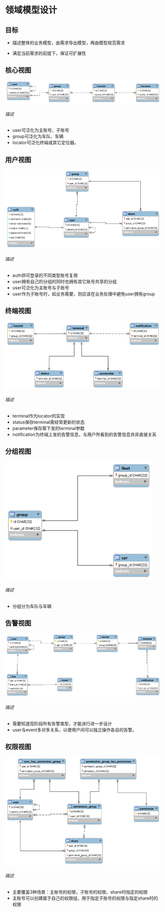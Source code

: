 # 领域模型设计

## 目标

* 描述整体的业务模型，由需求导出模型，再由模型规范需求

* 满足当前需求的前提下，保证可扩展性

## 核心视图
![](./pic/核心视图.png)
###### 描述
* user可泛化为主账号、子账号
* group可泛化为车队、车辆
* locator可泛化终端或其它定位器。

## 用户视图
![](./pic/用户视图.png)
###### 描述
* auth供可登录的不同类型账号复用
* user拥有自己的分组的同时也拥有其它账号共享的分组
* user可泛化为主账号与子账号
* user作为子账号时，如业务需要，则应该在业务处理中避免user拥有group

## 终端视图
![](./pic/终端视图.png)
###### 描述
* terminal作为locator的实现
* status保存terminal需经常更新的状态
* parameter保存需下发的terminal参数
* notification为终端上发的告警信息，与用户所看到的告警信息并非直接关系

## 分组视图
![](./pic/分组视图.png)
###### 描述
* 分组分为车队与车辆

## 告警视图
![](./pic/告警视图.png)
###### 描述
* 需要知道现阶段所有告警类型，才能进行进一步设计
* user与event多对多关系，以便用户间可以独立操作各自的告警。

## 权限视图
![](./pic/权限视图.png)
###### 描述
* 主要覆盖3种场景：主账号的权限，子账号的权限，share时指定的权限
* 主账号可以创建属于自己的权限组，用于指定子账号的权限与指定share时的权限